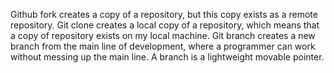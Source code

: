 Github fork creates a copy of a repository, but this copy exists as a remote repository. Git clone creates a local copy of a repository, which means that a copy of repository exists on my local machine. Git branch creates a new branch from the main line of development, where a programmer can work without messing up the main line. A branch is a lightweight movable pointer.
